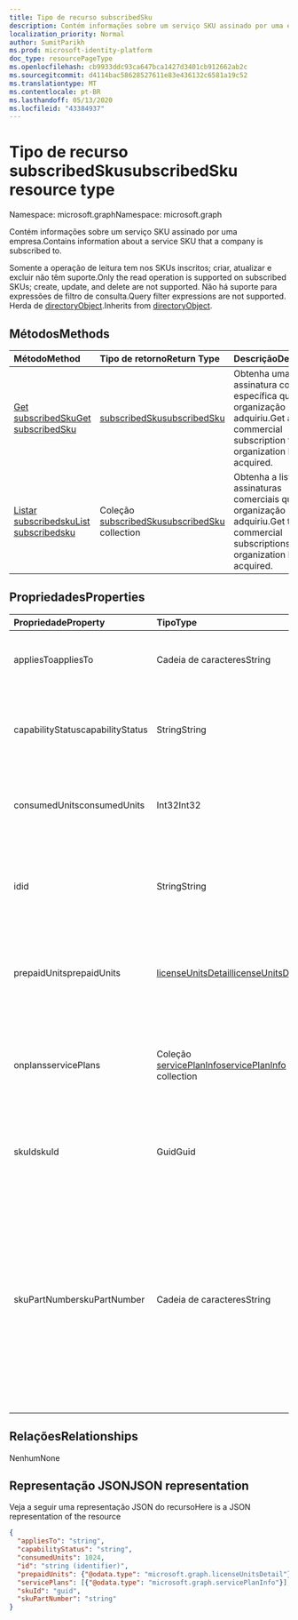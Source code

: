 ```yaml
---
title: Tipo de recurso subscribedSku
description: Contém informações sobre um serviço SKU assinado por uma empresa.
localization_priority: Normal
author: SumitParikh
ms.prod: microsoft-identity-platform
doc_type: resourcePageType
ms.openlocfilehash: cb9933ddc93ca647bca1427d3401cb912662ab2c
ms.sourcegitcommit: d4114bac58628527611e83e436132c6581a19c52
ms.translationtype: MT
ms.contentlocale: pt-BR
ms.lasthandoff: 05/13/2020
ms.locfileid: "43384937"
---
```

# <a name="subscribedsku-resource-type"></a><span data-ttu-id="342cc-103">Tipo de recurso subscribedSku</span><span class="sxs-lookup"><span data-stu-id="342cc-103">subscribedSku resource type</span></span>

<span data-ttu-id="342cc-104">Namespace: microsoft.graph</span><span class="sxs-lookup"><span data-stu-id="342cc-104">Namespace: microsoft.graph</span></span>

<span data-ttu-id="342cc-105">Contém informações sobre um serviço SKU assinado por uma empresa.</span><span class="sxs-lookup"><span data-stu-id="342cc-105">Contains information about a service SKU that a company is subscribed to.</span></span>

<span data-ttu-id="342cc-106">Somente a operação de leitura tem nos SKUs inscritos; criar, atualizar e excluir não têm suporte.</span><span class="sxs-lookup"><span data-stu-id="342cc-106">Only the read operation is supported on subscribed SKUs; create, update, and delete are not supported.</span></span> <span data-ttu-id="342cc-107">Não há suporte para expressões de filtro de consulta.</span><span class="sxs-lookup"><span data-stu-id="342cc-107">Query filter expressions are not supported.</span></span> <span data-ttu-id="342cc-108">Herda de [directoryObject](directoryobject.md).</span><span class="sxs-lookup"><span data-stu-id="342cc-108">Inherits from [directoryObject](directoryobject.md).</span></span>

## <a name="methods"></a><span data-ttu-id="342cc-109">Métodos</span><span class="sxs-lookup"><span data-stu-id="342cc-109">Methods</span></span>
| <span data-ttu-id="342cc-110">Método</span><span class="sxs-lookup"><span data-stu-id="342cc-110">Method</span></span>           | <span data-ttu-id="342cc-111">Tipo de retorno</span><span class="sxs-lookup"><span data-stu-id="342cc-111">Return Type</span></span>    |<span data-ttu-id="342cc-112">Descrição</span><span class="sxs-lookup"><span data-stu-id="342cc-112">Description</span></span>|
|:---------------|:--------|:----------|
|[<span data-ttu-id="342cc-113">Get subscribedSku</span><span class="sxs-lookup"><span data-stu-id="342cc-113">Get subscribedSku</span></span>](../api/subscribedsku-get.md) | [<span data-ttu-id="342cc-114">subscribedSku</span><span class="sxs-lookup"><span data-stu-id="342cc-114">subscribedSku</span></span>](subscribedsku.md) |<span data-ttu-id="342cc-115">Obtenha uma assinatura comercial específica que uma organização adquiriu.</span><span class="sxs-lookup"><span data-stu-id="342cc-115">Get a specific commercial subscription that an organization has acquired.</span></span>|
|[<span data-ttu-id="342cc-116">Listar subscribedsku</span><span class="sxs-lookup"><span data-stu-id="342cc-116">List subscribedsku</span></span>](../api/subscribedsku-list.md) | <span data-ttu-id="342cc-117">Coleção [subscribedSku](subscribedsku.md)</span><span class="sxs-lookup"><span data-stu-id="342cc-117">[subscribedSku](subscribedsku.md) collection</span></span> |<span data-ttu-id="342cc-118">Obtenha a lista de assinaturas comerciais que uma organização adquiriu.</span><span class="sxs-lookup"><span data-stu-id="342cc-118">Get the list of commercial subscriptions that an organization has acquired.</span></span>|

## <a name="properties"></a><span data-ttu-id="342cc-119">Propriedades</span><span class="sxs-lookup"><span data-stu-id="342cc-119">Properties</span></span>
| <span data-ttu-id="342cc-120">Propriedade</span><span class="sxs-lookup"><span data-stu-id="342cc-120">Property</span></span>     | <span data-ttu-id="342cc-121">Tipo</span><span class="sxs-lookup"><span data-stu-id="342cc-121">Type</span></span>   |<span data-ttu-id="342cc-122">Descrição</span><span class="sxs-lookup"><span data-stu-id="342cc-122">Description</span></span>|
|:---------------|:--------|:----------|
|<span data-ttu-id="342cc-123">appliesTo</span><span class="sxs-lookup"><span data-stu-id="342cc-123">appliesTo</span></span>|<span data-ttu-id="342cc-124">Cadeia de caracteres</span><span class="sxs-lookup"><span data-stu-id="342cc-124">String</span></span>| <span data-ttu-id="342cc-125">Por exemplo, “Usuário” ou “Empresa”.</span><span class="sxs-lookup"><span data-stu-id="342cc-125">For example, "User" or "Company".</span></span> |
|<span data-ttu-id="342cc-126">capabilityStatus</span><span class="sxs-lookup"><span data-stu-id="342cc-126">capabilityStatus</span></span>|<span data-ttu-id="342cc-127">String</span><span class="sxs-lookup"><span data-stu-id="342cc-127">String</span></span>|  <span data-ttu-id="342cc-128">Os valores possíveis são: `Enabled`, `Warning`, `Suspended`, `Deleted`, `LockedOut`.</span><span class="sxs-lookup"><span data-stu-id="342cc-128">Possible values are: `Enabled`, `Warning`, `Suspended`, `Deleted`, `LockedOut`.</span></span> |
|<span data-ttu-id="342cc-129">consumedUnits</span><span class="sxs-lookup"><span data-stu-id="342cc-129">consumedUnits</span></span>|<span data-ttu-id="342cc-130">Int32</span><span class="sxs-lookup"><span data-stu-id="342cc-130">Int32</span></span>| <span data-ttu-id="342cc-131">O número de licenças que foram atribuídas.</span><span class="sxs-lookup"><span data-stu-id="342cc-131">The number of licenses that have been assigned.</span></span> |
|<span data-ttu-id="342cc-132">id</span><span class="sxs-lookup"><span data-stu-id="342cc-132">id</span></span>|<span data-ttu-id="342cc-133">String</span><span class="sxs-lookup"><span data-stu-id="342cc-133">String</span></span>| <span data-ttu-id="342cc-134">O identificador exclusivo do objeto SKU assinado.</span><span class="sxs-lookup"><span data-stu-id="342cc-134">The unique identifier for the subscribed sku object.</span></span> <span data-ttu-id="342cc-135">Chave, não anulável.</span><span class="sxs-lookup"><span data-stu-id="342cc-135">Key, not nullable.</span></span> |
|<span data-ttu-id="342cc-136">prepaidUnits</span><span class="sxs-lookup"><span data-stu-id="342cc-136">prepaidUnits</span></span>|[<span data-ttu-id="342cc-137">licenseUnitsDetail</span><span class="sxs-lookup"><span data-stu-id="342cc-137">licenseUnitsDetail</span></span>](licenseunitsdetail.md)| <span data-ttu-id="342cc-138">Informações sobre o número e o status das licenças pré-pagas.</span><span class="sxs-lookup"><span data-stu-id="342cc-138">Information about the number and status of prepaid licenses.</span></span> |
|<span data-ttu-id="342cc-139">onplans</span><span class="sxs-lookup"><span data-stu-id="342cc-139">servicePlans</span></span>|<span data-ttu-id="342cc-140">Coleção [servicePlanInfo](serviceplaninfo.md)</span><span class="sxs-lookup"><span data-stu-id="342cc-140">[servicePlanInfo](serviceplaninfo.md) collection</span></span>| <span data-ttu-id="342cc-141">Informações sobre os planos do serviço que estão disponíveis com o SKU.</span><span class="sxs-lookup"><span data-stu-id="342cc-141">Information about the service plans that are available with the SKU.</span></span> <span data-ttu-id="342cc-142">Não anulável</span><span class="sxs-lookup"><span data-stu-id="342cc-142">Not nullable</span></span> |
|<span data-ttu-id="342cc-143">skuId</span><span class="sxs-lookup"><span data-stu-id="342cc-143">skuId</span></span>|<span data-ttu-id="342cc-144">Guid</span><span class="sxs-lookup"><span data-stu-id="342cc-144">Guid</span></span>| <span data-ttu-id="342cc-145">O identificador exclusivo (GUID) do SKU do serviço.</span><span class="sxs-lookup"><span data-stu-id="342cc-145">The unique identifier (GUID) for the service SKU.</span></span> |
|<span data-ttu-id="342cc-146">skuPartNumber</span><span class="sxs-lookup"><span data-stu-id="342cc-146">skuPartNumber</span></span>|<span data-ttu-id="342cc-147">Cadeia de caracteres</span><span class="sxs-lookup"><span data-stu-id="342cc-147">String</span></span>| <span data-ttu-id="342cc-148">O número de peça do SKU, por exemplo: "AAD_PREMIUM" ou "RMSBASIC".</span><span class="sxs-lookup"><span data-stu-id="342cc-148">The SKU part number; for example: "AAD_PREMIUM" or "RMSBASIC".</span></span> <span data-ttu-id="342cc-149">Para obter uma lista de assinaturas comerciais que uma organização adquiriu, consulte [list subscribedSkus](../api/subscribedsku-list.md).</span><span class="sxs-lookup"><span data-stu-id="342cc-149">To get a list of commercial subscriptions that an organization has acquired, see [List subscribedSkus](../api/subscribedsku-list.md).</span></span>|

## <a name="relationships"></a><span data-ttu-id="342cc-150">Relações</span><span class="sxs-lookup"><span data-stu-id="342cc-150">Relationships</span></span>
<span data-ttu-id="342cc-151">Nenhum</span><span class="sxs-lookup"><span data-stu-id="342cc-151">None</span></span>

## <a name="json-representation"></a><span data-ttu-id="342cc-152">Representação JSON</span><span class="sxs-lookup"><span data-stu-id="342cc-152">JSON representation</span></span>

<span data-ttu-id="342cc-153">Veja a seguir uma representação JSON do recurso</span><span class="sxs-lookup"><span data-stu-id="342cc-153">Here is a JSON representation of the resource</span></span>

<!--{
  "blockType": "resource",
  "optionalProperties": [],
  "keyProperty": "id",
  "baseType": "microsoft.graph.entity",
  "@odata.type": "microsoft.graph.subscribedSku",
  "@odata.annotations": [
    {
      "capabilities": {
        "skippable": false,
        "toppable": false,
        "countable": false,
        "expandable": false,
        "filterable": false,
        "referenceable": false,
        "selectable": false
      }
    }
  ]
}-->

```json
{
  "appliesTo": "string",
  "capabilityStatus": "string",
  "consumedUnits": 1024,
  "id": "string (identifier)",
  "prepaidUnits": {"@odata.type": "microsoft.graph.licenseUnitsDetail"},
  "servicePlans": [{"@odata.type": "microsoft.graph.servicePlanInfo"}],
  "skuId": "guid",
  "skuPartNumber": "string"
}

```
<!-- uuid: 8fcb5dbc-d5aa-4681-8e31-b001d5168d79
2015-10-25 14:57:30 UTC -->
<!-- {
  "type": "#page.annotation",
  "description": "subscribedSku resource",
  "keywords": "",
  "section": "documentation",
  "tocPath": ""
}-->
